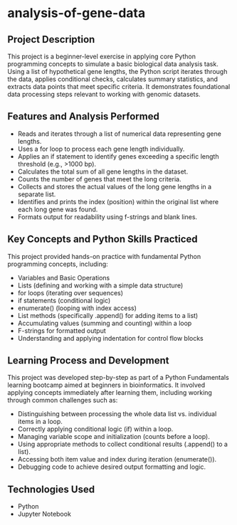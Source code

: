 # analysis-of-gene-data

## Project Description

This project is a beginner-level exercise in applying core Python programming concepts to simulate a basic biological data analysis task. Using a list of hypothetical gene lengths, the Python script iterates through the data, applies conditional checks, calculates summary statistics, and extracts data points that meet specific criteria. It demonstrates foundational data processing steps relevant to working with genomic datasets.

## Features and Analysis Performed

-   Reads and iterates through a list of numerical data representing gene lengths.
-   Uses a for loop to process each gene length individually.
-   Applies an if statement to identify genes exceeding a specific length threshold (e.g., >1000 bp).
-   Calculates the total sum of all gene lengths in the dataset.
-   Counts the number of genes that meet the long criteria.
-   Collects and stores the actual values of the long gene lengths in a separate list.
-   Identifies and prints the index (position) within the original list where each long gene was found.
-   Formats output for readability using f-strings and blank lines.

## Key Concepts and Python Skills Practiced

This project provided hands-on practice with fundamental Python programming concepts, including:

-   Variables and Basic Operations
-   Lists (defining and working with a simple data structure)
-   for loops (iterating over sequences)
-   if statements (conditional logic)
-   enumerate() (looping with index access)
-   List methods (specifically .append() for adding items to a list)
-   Accumulating values (summing and counting) within a loop
-   F-strings for formatted output
-   Understanding and applying indentation for control flow blocks

## Learning Process and Development

This project was developed step-by-step as part of a Python Fundamentals learning bootcamp aimed at beginners in bioinformatics. It involved applying concepts immediately after learning them, including working through common challenges such as:

-   Distinguishing between processing the whole data list vs. individual items in a loop.
-   Correctly applying conditional logic (if) within a loop.
-   Managing variable scope and initialization (counts before a loop).
-   Using appropriate methods to collect conditional results (.append() to a list).
-   Accessing both item value and index during iteration (enumerate()).
-   Debugging code to achieve desired output formatting and logic.

## Technologies Used

-   Python
-   Jupyter Notebook
